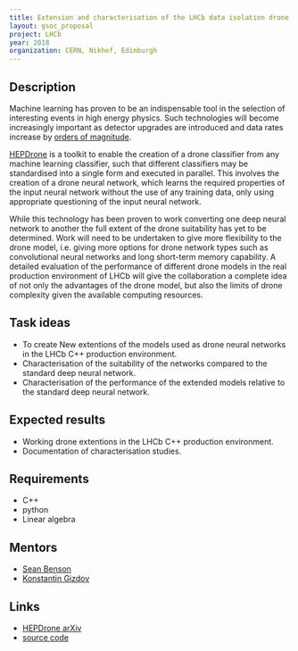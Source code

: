 ```yaml
---
title: Extension and characterisation of the LHCb data isolation drone neural networks
layout: gsoc_proposal
project: LHCb
year: 2018
organization: CERN, Nikhef, Edinburgh
---
```


## Description

Machine learning has proven to be an indispensable tool in the selection 
of interesting events in high energy physics. Such technologies will become 
increasingly important as detector upgrades are introduced 
and data rates increase by [orders of magnitude](http://iopscience.iop.org/article/10.1088/1742-6596/898/11/112002/meta). 

[HEPDrone](https://arxiv.org/abs/1712.09114) is a toolkit to enable the creation of a drone classifier from 
any machine learning classifier, such that different classifiers may 
be standardised into a single form and executed in parallel. 
This involves the creation of a drone neural network, which learns the required 
properties of the input neural network without the use of any training data, 
only using appropriate questioning of the input neural network.

While this technology has been proven to work converting one deep 
neural network to another the full extent of the drone suitability has yet to be determined. 
Work will need to be undertaken to give more flexibility to the drone model, 
i.e. giving more options for drone network types such as convolutional 
neural networks and long short-term memory capability. A detailed evaluation 
of the performance of different drone models in the real 
production environment of LHCb will give the collaboration a 
complete idea of not only the advantages of the drone model, 
but also the limits of drone complexity given the available computing resources.

## Task ideas

 * To create New extentions of the models used as drone neural networks in the LHCb C++ production environment.
 * Characterisation of the suitability of the networks compared to the standard deep neural network.
 * Characterisation of the performance of the extended models relative to the standard deep neural network.

## Expected results
* Working drone extentions in the LHCb C++ production environment.
* Documentation of characterisation studies.

## Requirements

* C++
* python
* Linear algebra


## Mentors

 * [Sean Benson](mailto:sean.benson@cern.ch)
 * [Konstantin Gizdov](mailto:konstantin.gizdov@cern.ch)


## Links
 * [HEPDrone arXiv](https://arxiv.org/abs/1712.09114)
 * [source code](https://github.com/Tevien/HEPDrone)
